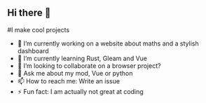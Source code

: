 ## Hi there 👋

#I make cool projects

- 🔭 I’m currently working on a website about maths and a stylish dashboard
- 🌱 I’m currently learning Rust, Gleam and Vue
- 👯 I’m looking to collaborate on a browser project?
- 💬 Ask me about my mod, Vue or python
- 📫 How to reach me: Write an issue
- ⚡ Fun fact: I am actually not great at coding

<!--
**Elephant-on-github/Elephant-on-github** is a ✨ _special_ ✨ repository because its `README.md` (this file) appears on your GitHub profile.

Here are some ideas to get you started:

- 🔭 I’m currently working on ...
- 🌱 I’m currently learning ...
- 👯 I’m looking to collaborate on ...
- 🤔 I’m looking for help with ...
- 💬 Ask me about ...
- 📫 How to reach me: ...
- 😄 Pronouns: ...
- ⚡ Fun fact: ...
-->
